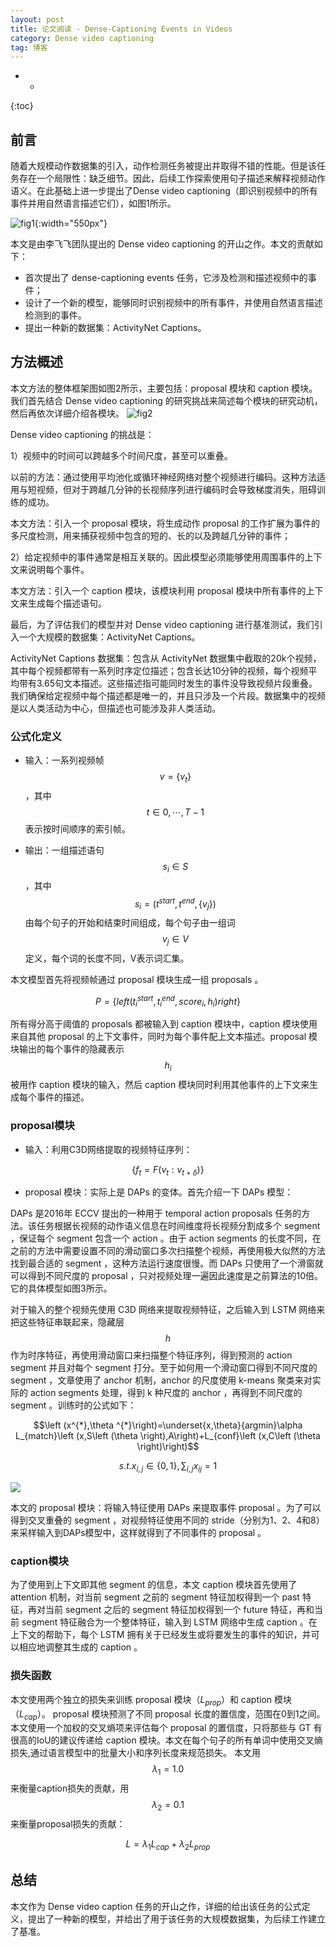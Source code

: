 ```yaml
---
layout: post
title: 论文阅读 - Dense-Captioning Events in Videos
category: Dense video captioning
tag: 博客
---
```


- *
{:toc}

## 前言

随着大规模动作数据集的引入，动作检测任务被提出并取得不错的性能。但是该任务存在一个局限性：缺乏细节。因此，后续工作探索使用句子描述来解释视频动作语义。在此基础上进一步提出了Dense video captioning（即识别视频中的所有事件并用自然语言描述它们），如图1所示。

![fig1](/images/2023/3_fig1.png){:width="550px"}

本文是由李飞飞团队提出的 Dense video captioning 的开山之作。本文的贡献如下：

- 首次提出了 dense-captioning events 任务，它涉及检测和描述视频中的事件；
- 设计了一个新的模型，能够同时识别视频中的所有事件，并使用自然语言描述检测到的事件。
- 提出一种新的数据集：ActivityNet Captions。

## 方法概述

本文方法的整体框架图如图2所示，主要包括：proposal 模块和 caption 模块。我们首先结合 Dense video captioning 的研究挑战来简述每个模块的研究动机，然后再依次详细介绍各模块。
![fig2](/images/2023/3_fig2.png)

Dense video captioning 的挑战是：

1）视频中的时间可以跨越多个时间尺度，甚至可以重叠。

<div class="card">
以前的方法：通过使用平均池化或循环神经网络对整个视频进行编码。这种方法适用与短视频，但对于跨越几分钟的长视频序列进行编码时会导致梯度消失，阻碍训练的成功。

本文方法：引入一个 proposal 模块，将生成动作 proposal 的工作扩展为事件的多尺度检测，用来捕获视频中包含的短的、长的以及跨越几分钟的事件；
</div>

2）给定视频中的事件通常是相互关联的。因此模型必须能够使用周围事件的上下文来说明每个事件。

<div class="card">
本文方法：引入一个 caption 模块，该模块利用 proposal 模块中所有事件的上下文来生成每个描述语句。
</div>

最后，为了评估我们的模型并对 Dense video captioning 进行基准测试，我们引入一个大规模的数据集：ActivityNet Captions。

<div class="card">
ActivityNet Captions 数据集：包含从 ActivityNet 数据集中截取的20k个视频，其中每个视频都带有一系列时序定位描述；包含长达10分钟的视频，每个视频平均带有3.65句文本描述。这些描述指可能同时发生的事件没导致视频片段重叠。我们确保给定视频中每个描述都是唯一的，并且只涉及一个片段。数据集中的视频是以人类活动为中心，但描述也可能涉及非人类活动。
</div>

### 公式化定义

- 输入：一系列视频帧 $$v=\left \{v_{t}\right \}$$，其中 $$t\in 0,\cdots ,T-1$$ 表示按时间顺序的索引帧。

- 输出：一组描述语句 $$s_{i}\in S$$，其中 $$s_{i}=\left ( t^{start},t^{end},\left \{v_{j}\right \}\right )$$ 由每个句子的开始和结束时间组成，每个句子由一组词 $$v_{j}\in V$$ 定义，每个词的长度不同，V表示词汇集。

本文模型首先将视频帧通过 proposal 模块生成一组 proposals 。

$$P=\left \{ left ( t_{i}^{start},t_{i}^{end},score_{i},h_{i}\right )right \}$$

所有得分高于阈值的 proposals 都被输入到 caption 模块中，caption 模块使用来自其他 proposal 的上下文事件，同时为每个事件配上文本描述。proposal 模块输出的每个事件的隐藏表示$$h_{i}$$被用作 caption 模块的输入，然后 caption 模块同时利用其他事件的上下文来生成每个事件的描述。

### proposal模块

- 输入：利用C3D网络提取的视频特征序列：

$$\left \{f_{t}=F\left ( v_{t}:v_{t+\delta}\right )\right \}$$

- proposal 模块：实际上是 DAPs 的变体。首先介绍一下 DAPs 模型：

DAPs 是2016年 ECCV 提出的一种用于 temporal action proposals 任务的方法。该任务根据长视频的动作语义信息在时间维度将长视频分割成多个 segment ，保证每个 segment 包含一个 action 。由于 action segments 的长度不同，在之前的方法中需要设置不同的滑动窗口多次扫描整个视频，再使用极大似然的方法找到最合适的 segment ，这种方法运行速度很慢。而 DAPs 只使用了一个滑窗就可以得到不同尺度的 proposal ，只对视频处理一遍因此速度是之前算法的10倍。它的具体模型如图3所示。

对于输入的整个视频先使用 C3D 网络来提取视频特征，之后输入到 LSTM 网络来把这些特征串联起来，隐藏层$$h$$作为时序特征，再使用滑动窗口来扫描整个特征序列，得到预测的 action segment 并且对每个 segment 打分。至于如何用一个滑动窗口得到不同尺度的 segment ，文章使用了 anchor 机制，anchor 的尺度使用 k-means 聚类来对实际的 action segments 处理，得到 k 种尺度的 anchor ，再得到不同尺度的 segment 。训练时的公式如下：

$$\left (x^{*},\theta ^{*}\right)=\underset{x,\theta}{argmin}\alpha L_{match}\left (x,S\left (\theta \right),A\right)+L_{conf}\left (x,C\left (\theta \right)\right)$$

$$s.t. x_{i,j}\in \left \{0,1\right \},\sum_{i,j}x_{ij}=1$$

![](/images/2023/3_fig3.png)

本文的 proposal 模块：将输入特征使用 DAPs 来提取事件 proposal 。为了可以得到交叉重叠的 segment ，对视频特征使用不同的 stride（分别为1、2、4和8）来采样输入到DAPs模型中，这样就得到了不同事件的 proposal 。

### caption模块

为了使用到上下文即其他 segment 的信息，本文 caption 模块首先使用了 attention 机制，对当前 segment 之前的 segment 特征加权得到一个 past 特征，再对当前 segment 之后的 segment 特征加权得到一个 future 特征，再和当前 segment 特征融合为一个整体特征，输入到 LSTM 网络中生成 caption 。在上下文的帮助下，每个 LSTM 拥有关于已经发生或将要发生的事件的知识，并可以相应地调整其生成的 caption 。

### 损失函数

本文使用两个独立的损失来训练 proposal 模块（$L_{prop}$）和 caption 模块（$L_{cap}$）。 proposal 模块预测了不同 proposal 长度的置信度，范围在0到1之间。 本文使用一个加权的交叉熵项来评估每个 proposal 的置信度，只将那些与 GT 有很高的IoU的建议传递给 caption 模块。本文在每个句子的所有单词中使用交叉熵损失,通过语言模型中的批量大小和序列长度来规范损失。 本文用$$\lambda _{1}=1.0$$来衡量caption损失的贡献，用$$\lambda _{2}=0.1$$来衡量proposal损失的贡献：

$$L=\lambda _{1}L_{cap}+\lambda _{2}L_{prop}$$

## 总结
本文作为 Dense video caption 任务的开山之作，详细的给出该任务的公式定义，提出了一种新的模型，并给出了用于该任务的大规模数据集，为后续工作建立了基准。